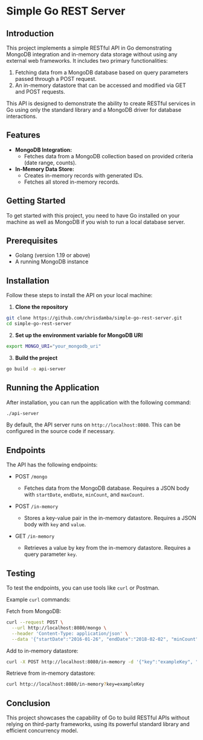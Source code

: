 # Simple Go REST Server

## Introduction

This project implements a simple RESTful API in Go demonstrating MongoDB integration and in-memory data storage without using any external web frameworks. It includes two primary functionalities:

1. Fetching data from a MongoDB database based on query parameters passed through a POST request.
2. An in-memory datastore that can be accessed and modified via GET and POST requests.

This API is designed to demonstrate the ability to create RESTful services in Go using only the standard library and a MongoDB driver for database interactions.


## Features

- **MongoDB Integration:**
  - Fetches data from a MongoDB collection based on provided criteria (date range, counts).
- **In-Memory Data Store:**
  - Creates in-memory records with generated IDs.
  - Fetches all stored in-memory records.


## Getting Started

To get started with this project, you need to have Go installed on your machine as well as MongoDB if you wish to run a local database server.

## Prerequisites

- Golang (version 1.19 or above)
- A running MongoDB instance


## Installation

Follow these steps to install the API on your local machine:

1.  **Clone the repository**

```sh
git clone https://github.com/chrisdamba/simple-go-rest-server.git
cd simple-go-rest-server
```

2.  **Set up the environment variable for MongoDB URI**
```bash
export MONGO_URI="your_mongodb_uri"
```

3.  **Build the project**
```bash
go build -o api-server
```



## Running the Application

After installation, you can run the application with the following command:

```sh
./api-server
```

By default, the API server runs on `http://localhost:8080`. This can be configured in the source code if necessary.

## Endpoints

The API has the following endpoints:

- POST `/mongo`
  - Fetches data from the MongoDB database. Requires a JSON body with `startDate`, `endDate`, `minCount`, and `maxCount`.

- POST `/in-memory`
  - Stores a key-value pair in the in-memory datastore. Requires a JSON body with `key` and `value`.

- GET `/in-memory`
  - Retrieves a value by key from the in-memory datastore. Requires a query parameter `key`.

## Testing

To test the endpoints, you can use tools like `curl` or Postman.

Example `curl` commands:

Fetch from MongoDB:
```sh
curl --request POST \
  --url http://localhost:8080/mongo \
  --header 'Content-Type: application/json' \
  --data '{"startDate":"2016-01-26", "endDate":"2018-02-02", "minCount": 2700, "maxCount": 3000}'
```

Add to in-memory datastore:
```sh
curl -X POST http://localhost:8080/in-memory -d '{"key":"exampleKey", "value":"exampleValue"}' -H "Content-Type: application/json"
```

Retrieve from in-memory datastore:
```sh
curl http://localhost:8080/in-memory?key=exampleKey
```

## Conclusion

This project showcases the capability of Go to build RESTful APIs without relying on third-party frameworks, using its powerful standard library and efficient concurrency model.
